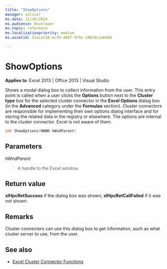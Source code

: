 ```yaml
---
title: "ShowOptions"
manager: soliver
ms.date: 11/16/2014
ms.audience: Developer
ms.topic: reference
ms.localizationpriority: medium
ms.assetid: 51acac58-ec39-488f-979c-1887dc2ab94b

---
```


# ShowOptions

**Applies to**: Excel 2013 | Office 2013 | Visual Studio 
  
Shows a modal dialog box to collect information from the user. This entry point is called when a user clicks the **Options** button next to the **Cluster type** box for the selected cluster connector in the **Excel Options** dialog box (in the **Advanced** category under the **Formulas** section). Cluster connectors are responsible for implementing their own options dialog interface and for storing the related data in the registry or elsewhere. The options are internal to the cluster connector. Excel is not aware of them. 
  
```cpp
int ShowOptions(HWND hWndParent)
```

## Parameters

_hWndParent_
  
> A handle to the Excel window.
    
## Return value

**xlHpcRetSuccess** if the dialog box was shown; **xlHpcRetCallFailed** if it was not shown. 
  
## Remarks

Cluster connectors can use this dialog box to get information, such as what cluster server to use, from the user.
  
## See also

- [Excel Cluster Connector Functions](excel-cluster-connector-functions.md)

